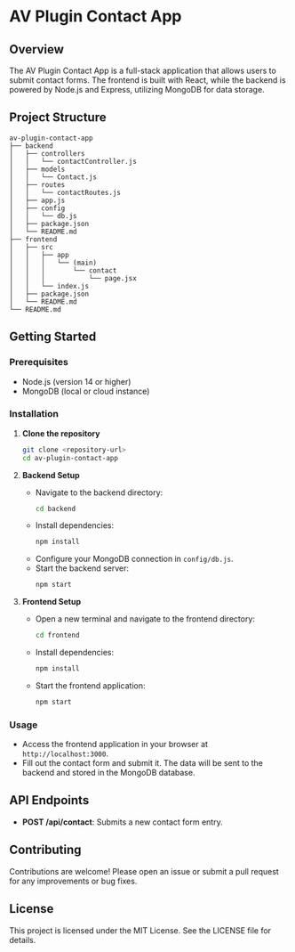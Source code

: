 # AV Plugin Contact App

## Overview
The AV Plugin Contact App is a full-stack application that allows users to submit contact forms. The frontend is built with React, while the backend is powered by Node.js and Express, utilizing MongoDB for data storage.

## Project Structure
```
av-plugin-contact-app
├── backend
│   ├── controllers
│   │   └── contactController.js
│   ├── models
│   │   └── Contact.js
│   ├── routes
│   │   └── contactRoutes.js
│   ├── app.js
│   ├── config
│   │   └── db.js
│   ├── package.json
│   └── README.md
├── frontend
│   ├── src
│   │   ├── app
│   │   │   └── (main)
│   │   │       └── contact
│   │   │           └── page.jsx
│   │   └── index.js
│   ├── package.json
│   └── README.md
└── README.md
```

## Getting Started

### Prerequisites
- Node.js (version 14 or higher)
- MongoDB (local or cloud instance)

### Installation

1. **Clone the repository**
   ```bash
   git clone <repository-url>
   cd av-plugin-contact-app
   ```

2. **Backend Setup**
   - Navigate to the backend directory:
     ```bash
     cd backend
     ```
   - Install dependencies:
     ```bash
     npm install
     ```
   - Configure your MongoDB connection in `config/db.js`.
   - Start the backend server:
     ```bash
     npm start
     ```

3. **Frontend Setup**
   - Open a new terminal and navigate to the frontend directory:
     ```bash
     cd frontend
     ```
   - Install dependencies:
     ```bash
     npm install
     ```
   - Start the frontend application:
     ```bash
     npm start
     ```

### Usage
- Access the frontend application in your browser at `http://localhost:3000`.
- Fill out the contact form and submit it. The data will be sent to the backend and stored in the MongoDB database.

## API Endpoints
- **POST /api/contact**: Submits a new contact form entry.

## Contributing
Contributions are welcome! Please open an issue or submit a pull request for any improvements or bug fixes.

## License
This project is licensed under the MIT License. See the LICENSE file for details.